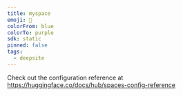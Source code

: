 ```yaml
---
title: myspace
emoji: 🐳
colorFrom: blue
colorTo: purple
sdk: static
pinned: false
tags:
  - deepsite
---
```


Check out the configuration reference at https://huggingface.co/docs/hub/spaces-config-reference